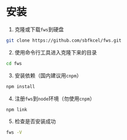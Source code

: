 # 安装

1. 克隆或下载`fws`到硬盘

```bash
git clone https://github.com/sbfkcel/fws.git
```

2. 使用命令行工具进入克隆下来的目录

```bash
cd fws
```

3. 安装依赖（国内建议用`cnpm`）

```bash
npm install
```

4. 注册`fws`到`node`环境（勿使用`cnpm`）

```bash
npm link
```

5. 检查是否安装成功

```bash
fws -V
```
